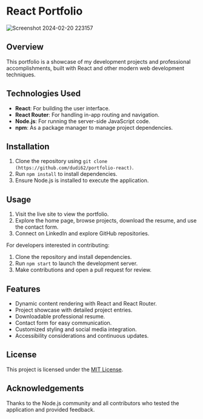 # React Portfolio
![Screenshot 2024-02-20 223157](https://github.com/dudi62/portfolio-react/assets/63518444/cf039c8a-ef0c-4fea-afec-9405a72cf845)



## Overview

This portfolio is a showcase of my development projects and professional accomplishments, built with React and other modern web development techniques.

## Technologies Used

- **React**: For building the user interface.
- **React Router**: For handling in-app routing and navigation.
- **Node.js**: For running the server-side JavaScript code.
- **npm**: As a package manager to manage project dependencies.

## Installation

1. Clone the repository using `git clone (https://github.com/dudi62/portfolio-react)`.
2. Run `npm install` to install dependencies.
3. Ensure Node.js is installed to execute the application.

## Usage

1. Visit the live site to view the portfolio.
2. Explore the home page, browse projects, download the resume, and use the contact form.
3. Connect on LinkedIn and explore GitHub repositories.

For developers interested in contributing:

1. Clone the repository and install dependencies.
2. Run `npm start` to launch the development server.
3. Make contributions and open a pull request for review.

## Features

- Dynamic content rendering with React and React Router.
- Project showcase with detailed project entries.
- Downloadable professional resume.
- Contact form for easy communication.
- Customized styling and social media integration.
- Accessibility considerations and continuous updates.

## License

This project is licensed under the [MIT License](LICENSE).

## Acknowledgements

Thanks to the Node.js community and all contributors who tested the application and provided feedback.
